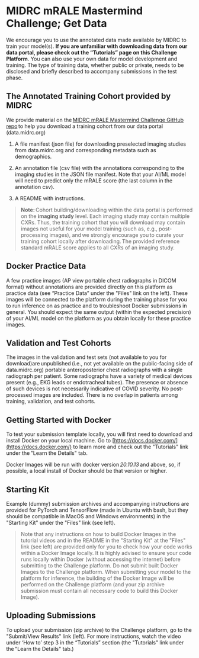 # MIDRC mRALE Mastermind Challenge; Get Data 

We encourage you to use the annotated data made available by MIDRC to train your model(s). **If you are unfamiliar with downloading data from our data portal, please check out the “Tutorials” page on this Challenge Platform**. You can also use your own data for model development and training. The type of training data, whether public or private, needs to be disclosed and briefly described to accompany submissions in the test phase. 

## The Annotated Training Cohort provided by MIDRC 
We provide material on the [MIDRC mRALE Mastermind Challenge GitHub repo](https://github.com/MIDRC/COVID19_Challenges/tree/main/Challenge_2023_mRALE%20Mastermind) to help you download a training cohort from our data portal (data.midrc.org) 

1. A file manifest (json file) for downloading preselected imaging studies from data.midrc.org and corresponding metadata such as demographics.  

2. An annotation file (csv file) with the annotations corresponding to the imaging studies in the JSON file manifest. Note that your AI/ML model will need to predict only the mRALE score (the last column in the annotation csv). 

3. A README with instructions. 

> **Note:** Cohort building/downloading within the data portal is performed on the **imaging study** level. Each imaging study may contain multiple CXRs. Thus, the training cohort that you will download may contain images not useful for your model training (such as, e.g., post-processing images), and we strongly encourage you to curate your training cohort locally after downloading. The provided reference standard mRALE score applies to all CXRs of an imaging study.  

## Docker Practice Data 

A few practice images (AP view portable chest radiographs in DICOM format) without annotations are provided directly on this platform as practice data (see “Practice Data” under the "Files" link on the left). These images will be connected to the platform during the training phase for you to run inference on as practice and to troubleshoot Docker submissions in general. You should expect the same output (within the expected precision) of your AI/ML model on the platform as you obtain locally for these practice images. 

## Validation and Test Cohorts 

The images in the validation and test sets (not available to you for download)are unpublished (i.e., not yet available on the public-facing side of data.midrc.org) portable anteroposterior chest radiographs with a single radiograph per patient. Some radiographs have a variety of medical devices present (e.g., EKG leads or endotracheal tubes). The presence or absence of such devices is not necessarily indicative of COVID severity. No post-processed images are included. There is no overlap in patients among training, validation, and test cohorts.  

## Getting Started with Docker 

To test your submission template locally, you will first need to download and install Docker on your local machine. Go to [https://docs.docker.com/](https://docs.docker.com/) to learn more and check out the "Tutorials" link under the "Learn the Details" tab.  

Docker Images will be run with docker version *20.10.13* and above, so, if possible, a local install of Docker should be that version or higher.

## Starting Kit 
Example (dummy) submission archives and accompanying instructions are provided for PyTorch and TensorFlow (made in Ubuntu with bash, but they should be compatible in MacOS and Windows environments) in the "Starting Kit" under the "Files" link (see left). 

> Note that any instructions on how to build Docker Images in the tutorial videos and in the README in the "Starting Kit" at the "Files" link (see left) are provided only for you to check how your code works within a Docker Image locally. It is highly advised to ensure your code runs locally within Docker (without accessing the internet) before submitting to the Challenge platform. Do not submit built Docker Images to the Challenge platform. When submitting your model to the platform for inference, the building of the Docker Image will be performed on the Challenge platform (and your zip archive submission must contain all necessary code to build this Docker Image). 

## Uploading Submissions 
To upload your submission (zip archive) to the Challenge platform, go to the "Submit/View Results" link (left). For more instructions, watch the video under ‘How to’ step 3 in the “Tutorials” section (the "Tutorials" link under the "Learn the Details" tab.) 